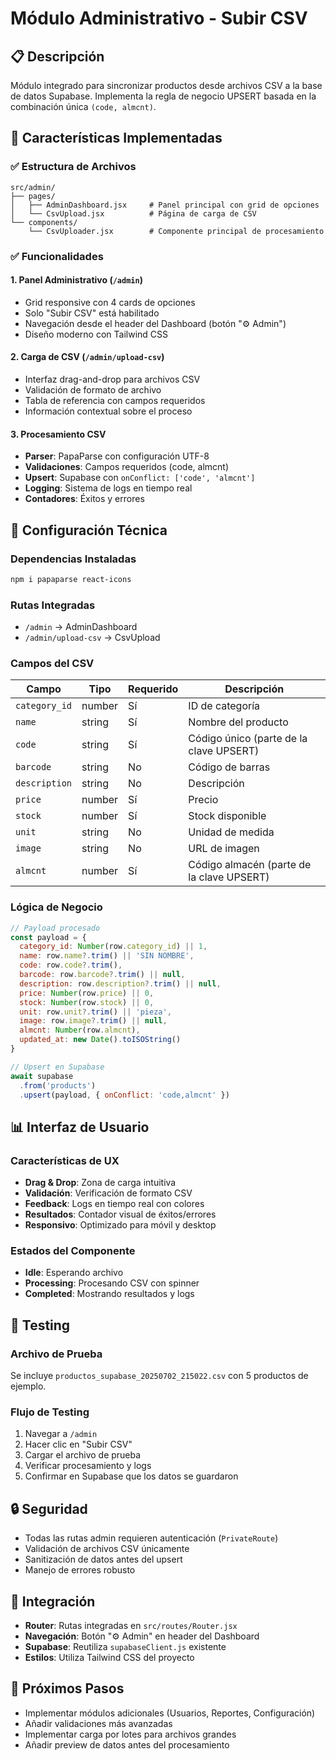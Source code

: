 # Módulo Administrativo - Subir CSV

## 📋 Descripción
Módulo integrado para sincronizar productos desde archivos CSV a la base de datos Supabase. Implementa la regla de negocio UPSERT basada en la combinación única `(code, almcnt)`.

## 🚀 Características Implementadas

### ✅ Estructura de Archivos
```
src/admin/
├── pages/
│   ├── AdminDashboard.jsx     # Panel principal con grid de opciones
│   └── CsvUpload.jsx          # Página de carga de CSV
└── components/
    └── CsvUploader.jsx        # Componente principal de procesamiento
```

### ✅ Funcionalidades

#### 1. **Panel Administrativo** (`/admin`)
- Grid responsive con 4 cards de opciones
- Solo "Subir CSV" está habilitado
- Navegación desde el header del Dashboard (botón "⚙️ Admin")
- Diseño moderno con Tailwind CSS

#### 2. **Carga de CSV** (`/admin/upload-csv`)
- Interfaz drag-and-drop para archivos CSV
- Validación de formato de archivo
- Tabla de referencia con campos requeridos
- Información contextual sobre el proceso

#### 3. **Procesamiento CSV**
- **Parser**: PapaParse con configuración UTF-8
- **Validaciones**: Campos requeridos (code, almcnt)
- **Upsert**: Supabase con `onConflict: ['code', 'almcnt']`
- **Logging**: Sistema de logs en tiempo real
- **Contadores**: Éxitos y errores

## 🔧 Configuración Técnica

### Dependencias Instaladas
```bash
npm i papaparse react-icons
```

### Rutas Integradas
- `/admin` → AdminDashboard
- `/admin/upload-csv` → CsvUpload

### Campos del CSV
| Campo | Tipo | Requerido | Descripción |
|-------|------|-----------|-------------|
| `category_id` | number | Sí | ID de categoría |
| `name` | string | Sí | Nombre del producto |
| `code` | string | Sí | Código único (parte de la clave UPSERT) |
| `barcode` | string | No | Código de barras |
| `description` | string | No | Descripción |
| `price` | number | Sí | Precio |
| `stock` | number | Sí | Stock disponible |
| `unit` | string | No | Unidad de medida |
| `image` | string | No | URL de imagen |
| `almcnt` | number | Sí | Código almacén (parte de la clave UPSERT) |

### Lógica de Negocio
```javascript
// Payload procesado
const payload = {
  category_id: Number(row.category_id) || 1,
  name: row.name?.trim() || 'SIN NOMBRE',
  code: row.code?.trim(),
  barcode: row.barcode?.trim() || null,
  description: row.description?.trim() || null,
  price: Number(row.price) || 0,
  stock: Number(row.stock) || 0,
  unit: row.unit?.trim() || 'pieza',
  image: row.image?.trim() || null,
  almcnt: Number(row.almcnt),
  updated_at: new Date().toISOString()
}

// Upsert en Supabase
await supabase
  .from('products')
  .upsert(payload, { onConflict: 'code,almcnt' })
```

## 📊 Interfaz de Usuario

### Características de UX
- **Drag & Drop**: Zona de carga intuitiva
- **Validación**: Verificación de formato CSV
- **Feedback**: Logs en tiempo real con colores
- **Resultados**: Contador visual de éxitos/errores
- **Responsivo**: Optimizado para móvil y desktop

### Estados del Componente
- **Idle**: Esperando archivo
- **Processing**: Procesando CSV con spinner
- **Completed**: Mostrando resultados y logs

## 🧪 Testing

### Archivo de Prueba
Se incluye `productos_supabase_20250702_215022.csv` con 5 productos de ejemplo.

### Flujo de Testing
1. Navegar a `/admin`
2. Hacer clic en "Subir CSV"
3. Cargar el archivo de prueba
4. Verificar procesamiento y logs
5. Confirmar en Supabase que los datos se guardaron

## 🔒 Seguridad
- Todas las rutas admin requieren autenticación (`PrivateRoute`)
- Validación de archivos CSV únicamente
- Sanitización de datos antes del upsert
- Manejo de errores robusto

## 📱 Integración
- **Router**: Rutas integradas en `src/routes/Router.jsx`
- **Navegación**: Botón "⚙️ Admin" en header del Dashboard
- **Supabase**: Reutiliza `supabaseClient.js` existente
- **Estilos**: Utiliza Tailwind CSS del proyecto

## 🎯 Próximos Pasos
- Implementar módulos adicionales (Usuarios, Reportes, Configuración)
- Añadir validaciones más avanzadas
- Implementar carga por lotes para archivos grandes
- Añadir preview de datos antes del procesamiento 